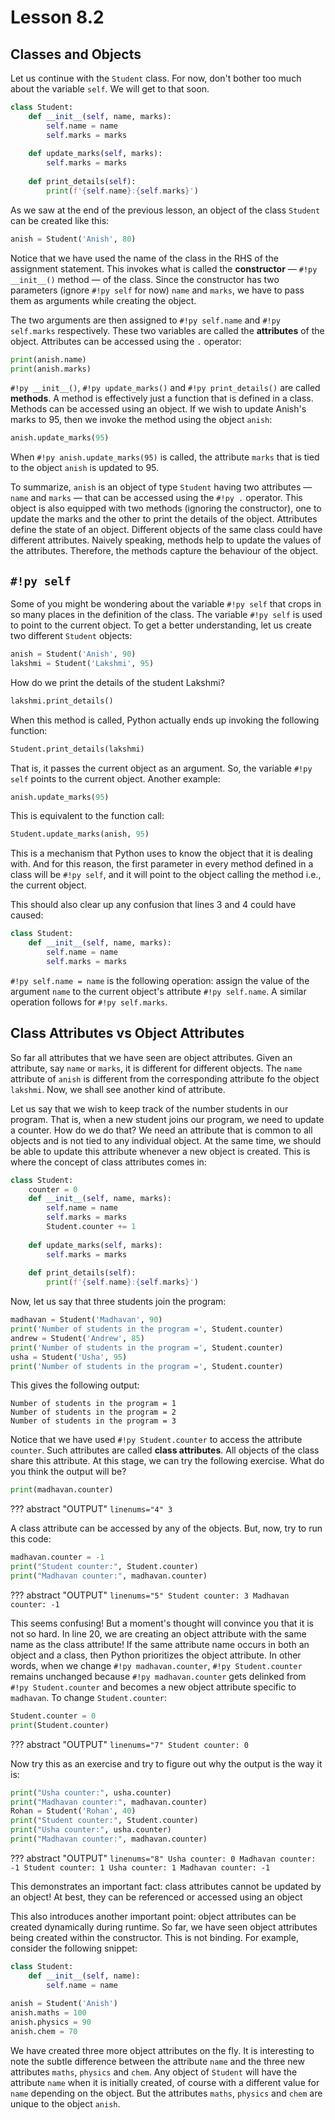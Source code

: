 # Lesson 8.2

## Classes and Objects

Let us continue with the `Student` class. For now, don't bother too much about the variable `self`. We will get to that soon.

```python linenums="1"
class Student:
    def __init__(self, name, marks):
        self.name = name
    	self.marks = marks
           
    def update_marks(self, marks):
        self.marks = marks
        
    def print_details(self):
        print(f'{self.name}:{self.marks}')
```

As we saw at the end of the previous lesson, an object of the class `Student` can be created like this:

```python linenums="11"
anish = Student('Anish', 80)
```

Notice that we have used the name of the class in the RHS of the assignment statement. This invokes what is called the **constructor** — `#!py __init__()` method — of the class. Since the constructor has two parameters (ignore `#!py self` for now) `name` and `marks`, we have to pass them as arguments while creating the object.

The two arguments are then assigned to `#!py self.name` and `#!py self.marks` respectively. These two variables are called the **attributes** of the object. Attributes can be accessed using the `.` operator:

```python linenums="12"
print(anish.name)
print(anish.marks)
```

`#!py __init__()`, `#!py update_marks()` and `#!py print_details()` are called **methods**. A method is effectively just a function that is defined in a class. Methods can be accessed using an object. If we wish to update Anish's marks to $95$, then we invoke the method using the object `anish`:

```python linenums="14"
anish.update_marks(95)
```

When `#!py anish.update_marks(95)` is called, the attribute `marks` that is tied to the object `anish` is updated to $95$.

To summarize, `anish` is an object of type `Student` having two attributes — `name` and `marks` — that can be accessed using the `#!py .` operator. This object is also equipped with two methods (ignoring the constructor), one to update the marks and the other to print the details of the object. Attributes define the state of an object. Different objects of the same class could have different attributes. Naively speaking, methods help to update the values of the attributes. Therefore, the methods capture the behaviour of the object.



## `#!py self`

Some of you might be wondering about the variable `#!py self` that crops in so many places in the definition of the class. The variable `#!py self` is used to point to the current object. To get a better understanding, let us create two different `Student` objects:

```python linenums="1"
anish = Student('Anish', 90)
lakshmi = Student('Lakshmi', 95)
```

How do we print the details of the student Lakshmi?

```python
lakshmi.print_details()
```

When this method is called, Python actually ends up invoking the following function:

```python
Student.print_details(lakshmi)
```

That is, it passes the current object as an argument. So, the variable `#!py self` points to the current object. Another example:

```python
anish.update_marks(95)
```

This is equivalent to the function call:

```python
Student.update_marks(anish, 95)
```

This is a mechanism that Python uses to know the object that it is dealing with. And for this reason, the first parameter in every method defined in a class will be `#!py self`, and it will point to the object calling the method i.e., the current object.

This should also clear up any confusion that lines 3 and 4 could have caused:

```python linenums="1"
class Student:
    def __init__(self, name, marks):
        self.name = name
    	self.marks = marks
```

`#!py self.name = name` is the following operation: assign the value of the argument `name` to the current object's attribute `#!py self.name`. A similar operation follows for `#!py self.marks`.



## Class Attributes vs Object Attributes

So far all attributes that we have seen are object attributes. Given an attribute, say `name` or `marks`, it is different for different objects. The `name` attribute of `anish` is different from the corresponding attribute fo the object `lakshmi`. Now, we shall see another kind of attribute.

Let us say that we wish to keep track of the number students in our program. That is, when a new student joins our program, we need to update a counter. How do we do that? We need an attribute that is common to all objects and is not tied to any individual object. At the same time, we should be able to update this attribute whenever a new object is created. This is where the concept of class attributes comes in:

```python linenums="1"
class Student:
    counter = 0
    def __init__(self, name, marks):
        self.name = name
    	self.marks = marks
        Student.counter += 1
           
    def update_marks(self, marks):
        self.marks = marks
        
    def print_details(self):
        print(f'{self.name}:{self.marks}')
```

Now, let us say that three students join the program:

```python linenums="13"
madhavan = Student('Madhavan', 90)
print('Number of students in the program =', Student.counter)
andrew = Student('Andrew', 85)
print('Number of students in the program =', Student.counter)
usha = Student('Usha', 95)
print('Number of students in the program =', Student.counter)
```

This gives the following output:

``` linenums="1"
Number of students in the program = 1
Number of students in the program = 2
Number of students in the program = 3
```

Notice that we have used `#!py Student.counter` to access the attribute `counter`. Such attributes are called **class attributes**. All objects of the class share this attribute. At this stage, we can try the following exercise. What do you think the output will be?

```python linenums="19"
print(madhavan.counter)
```

??? abstract "OUTPUT"
    ``` linenums="4"
    3
    ```

A class attribute can be accessed by any of the objects. But, now, try to run this code:

```python linenums="20"
madhavan.counter = -1
print("Student counter:", Student.counter)
print("Madhavan counter:", madhavan.counter)
```

??? abstract "OUTPUT"
    ``` linenums="5"
    Student counter: 3
    Madhavan counter: -1
    ```

This seems confusing! But a moment's thought will convince you that it is not so hard. In line 20, we are creating an object attribute with the same name as the class attribute! If the same attribute name occurs in both an object and a class, then Python prioritizes the object attribute. In other words, when we change `#!py madhavan.counter`, `#!py Student.counter` remains unchanged because `#!py madhavan.counter` gets delinked from `#!py Student.counter` and becomes a new object attribute specific to `madhavan`. To change `Student.counter`:

```python linenums="23"
Student.counter = 0
print(Student.counter)
```

??? abstract "OUTPUT"
    ``` linenums="7"
    Student counter: 0
    ```

Now try this as an exercise and try to figure out why the output is the way it is:

```python linenums="25"
print("Usha counter:", usha.counter)
print("Madhavan counter:", madhavan.counter)
Rohan = Student('Rohan', 40)
print("Student counter:", Student.counter)
print("Usha counter:", usha.counter)
print("Madhavan counter:", madhavan.counter)
```

??? abstract "OUTPUT"
    ``` linenums="8"
    Usha counter: 0
    Madhavan counter: -1
    Student counter: 1
    Usha counter: 1
    Madhavan counter: -1
    ```

This demonstrates an important fact: class attributes cannot be updated by an object! At best, they can be referenced or accessed using an object

This also introduces another important point: object attributes can be created dynamically during runtime. So far, we have seen object attributes being created within the constructor. This is not binding. For example, consider the following snippet:

```python
class Student:
    def __init__(self, name):
        self.name = name
        
anish = Student('Anish')
anish.maths = 100
anish.physics = 90
anish.chem = 70
```

We have created three more object attributes on the fly. It is interesting to note the subtle difference between the attribute `name` and the three new attributes `maths`, `physics` and `chem`. Any object of `Student` will have the attribute `name` when it is initially created, of course with a different value for `name` depending on the object. But the attributes `maths`, `physics` and `chem` are unique to the object `anish`.

